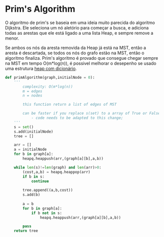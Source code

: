 # Prim's Algorithm

O algoritmo de prim's se baseia em uma ideia muito parecida do algoritmo Dijkstra. Ele seleciona um nó aletório para começar a busca, e adiciona todas as arestas que ele está ligado a uma lista Heap, e sempre remove a menor. 

Se ambos os nós da aresta removida da Heap já está na MST, então a aresta é descartada, se todos os nós do grafo estão na MST, então o algoritmo finaliza. Prim's algoritmo é provado que consegue chegar sempre na MST em tempo O(m*log(n)), é possivel melhorar o desepenho se usado uma estrutura [heap com dicionário](./../../Estrutura%20de%20Dados/HeapDictionaried.md).


```python
def primAlgorithm(graph,initialNode = 0):
    '''
        complexity: O(m*log(n))
        m = edges
        n = nodes

        this function return a list of edges of MST

        can be faster if you replace s(set) to a array of True or False
            - code needs to be adapted to this change;
    '''
    s = set()
    s.add(initialNode)
    tree = []

    arr = []
    a = initialNode
    for b in graph[a]:
        heapq.heappush(arr,(graph[a][b],a,b))

    while len(s)!=len(graph) and len(arr)>0:
        (cost,a,b) = heapq.heappop(arr)
        if b in s:
            continue
        
        tree.append((a,b,cost))
        s.add(b)
        
        a = b
        for b in graph[a]:
            if b not in s:
                heapq.heappush(arr,(graph[a][b],a,b))

        pass
    return tree 
```